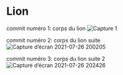 # Lion
commit numéro 1: corps du lion
![Capture 1](https://user-images.githubusercontent.com/87093896/127049465-b39d1eb9-7cf7-4cae-a52c-90b1f2f69b75.png)

commit numéro 2: corps du lion suite
![Capture d’écran 2021-07-26 200205](https://user-images.githubusercontent.com/87093896/127051459-7cf22f49-8d92-4a55-83fa-a0ded9842b4e.png)

commit numéro 3: corps du lion suite 2
![Capture d’écran 2021-07-26 202426](https://user-images.githubusercontent.com/87093896/127054406-fa38f254-6f72-423e-b793-6c087e4b3c29.png)
